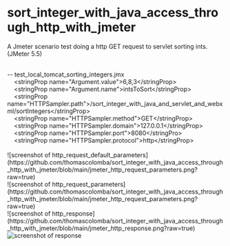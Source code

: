 # sort\_integer\_with\_java\_access\_through\_http\_with\_jmeter

A Jmeter scenario test doing a http GET request to servlet sorting ints. <br/>
(JMeter 5.5)<br/>



<br/>
-- test_local_tomcat_sorting_integers.jmx<br/>
&nbsp;&nbsp;&nbsp;&nbsp;&lt;stringProp name="Argument.value"&gt;6,8,3&lt;/stringProp&gt; <br/>
&nbsp;&nbsp;&nbsp;&nbsp;&lt;stringProp name="Argument.name"&gt;intsToSort&lt;/stringProp&gt; <br/>
&nbsp;&nbsp;&nbsp;&nbsp;&lt;stringProp name="HTTPSampler.path"&gt;/sort_integer_with_java_and_servlet_and_webxml/sortIntegers&lt;/stringProp&gt;<br/>
&nbsp;&nbsp;&nbsp;&nbsp;&lt;stringProp name="HTTPSampler.method"&gt;GET&lt;/stringProp&gt; <br/>
&nbsp;&nbsp;&nbsp;&nbsp;&lt;stringProp name="HTTPSampler.domain"&gt;127.0.0.1&lt;/stringProp&gt; <br/>
&nbsp;&nbsp;&nbsp;&nbsp;&lt;stringProp name="HTTPSampler.port"&gt;8080&lt;/stringPro&gt; <br/>
&nbsp;&nbsp;&nbsp;&nbsp;&lt;stringProp name="HTTPSampler.protocol"&gt;http&lt;/stringProp&gt; <br/>
<br/>
![screenshot of http_request_default_parameters](https://github.com/thomascolomba/sort_integer_with_java_access_through_http_with_jmeter/blob/main/jmeter_http_request_parameters.png?raw=true) <br/>
![screenshot of http_request_parameters](https://github.com/thomascolomba/sort_integer_with_java_access_through_http_with_jmeter/blob/main/jmeter_http_request_parameters.png?raw=true) <br/>
![screenshot of http_response](https://github.com/thomascolomba/sort_integer_with_java_access_through_http_with_jmeter/blob/main/jmeter_http_response.png?raw=true) <br/>
<img src="./jmeter_http_response.jpg" alt="screenshot of response">
